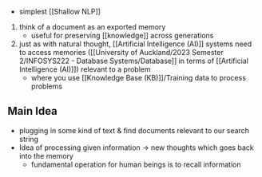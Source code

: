 - simplest [[Shallow NLP]]

1. think of a document as an exported memory
	- useful for preserving [[knowledge]] across generations
2. just as with natural thought, [[Artificial Intelligence (AI)]] systems need to access memories ([[University of Auckland/2023 Semester 2/INFOSYS222 - Database Systems/Database]] in terms of [[Artificial Intelligence (AI)]]) relevant to a problem
	- where you use [[Knowledge Base (KB)]]/Training data to process problems

## Main Idea
- plugging in some kind of text & find documents relevant to our search string
- Idea of processing given information $\rightarrow$ new thoughts which goes back into the memory
	- fundamental operation for human beings is to recall information